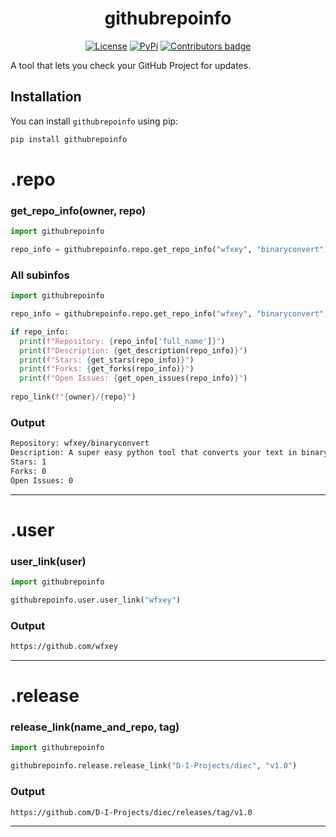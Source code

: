 
<div align="center">
  
# githubrepoinfo

[![License](https://img.shields.io/badge/License-MIT-blue)](https://github.com/wfxey/githubrepoinfo#license)  [![PyPi](https://img.shields.io/badge/PyPi%20Link-FFFF00)](https://pypi.org/project/githubrepoinfo/)  <a href="https://github.com/wfxey/githubrepoinfo/blob/master/CONTRIBUTING.md"><img src="https://img.shields.io/github/contributors-anon/wfxey/githubrepoinfo" alt="Contributors badge" /></a>  

</div>

A tool that lets you check your GitHub Project for updates.

## Installation

You can install `githubrepoinfo` using pip:

```bash
pip install githubrepoinfo
```
# .repo

### get_repo_info(owner, repo)

```python
import githubrepoinfo

repo_info = githubrepoinfo.repo.get_repo_info("wfxey", "binaryconvert")
```

### All subinfos

```python
import githubrepoinfo

repo_info = githubrepoinfo.repo.get_repo_info("wfxey", "binaryconvert")

if repo_info:
  print(f"Repository: {repo_info['full_name']}")
  print(f"Description: {get_description(repo_info)}")
  print(f"Stars: {get_stars(repo_info)}")
  print(f"Forks: {get_forks(repo_info)}")
  print(f"Open Issues: {get_open_issues(repo_info)}")
    
repo_link(f"{owner}/{repo}")
```

### Output 

```bash
Repository: wfxey/binaryconvert
Description: A super easy python tool that converts your text in binary language 8x Bit
Stars: 1
Forks: 0
Open Issues: 0
```
<hr>

# .user

### user_link(user)

```python
import githubrepoinfo 

githubrepoinfo.user.user_link("wfxey")
```
### Output
```bash
https://github.com/wfxey
```

<hr>

# .release

### release_link(name_and_repo, tag)

```python
import githubrepoinfo 

githubrepoinfo.release.release_link("D-I-Projects/diec", "v1.0")
```
### Output 
```bash
https://github.com/D-I-Projects/diec/releases/tag/v1.0
```

<hr>

